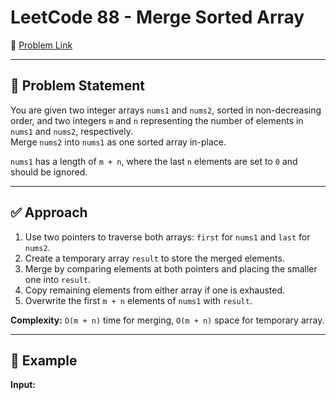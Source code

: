 # LeetCode 88 - Merge Sorted Array

🔗 [Problem Link](https://leetcode.com/problems/merge-sorted-array/)

---

## 🧠 Problem Statement

You are given two integer arrays `nums1` and `nums2`, sorted in non-decreasing order, and two integers `m` and `n` representing the number of elements in `nums1` and `nums2`, respectively.  
Merge `nums2` into `nums1` as one sorted array in-place.

`nums1` has a length of `m + n`, where the last `n` elements are set to `0` and should be ignored.

---

## ✅ Approach

1. Use two pointers to traverse both arrays: `first` for `nums1` and `last` for `nums2`.
2. Create a temporary array `result` to store the merged elements.
3. Merge by comparing elements at both pointers and placing the smaller one into `result`.
4. Copy remaining elements from either array if one is exhausted.
5. Overwrite the first `m + n` elements of `nums1` with `result`.

**Complexity:** `O(m + n)` time for merging, `O(m + n)` space for temporary array.

---

## 📘 Example

**Input:**
